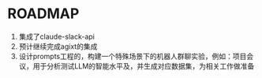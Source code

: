# ROADMAP

1. 集成了claude-slack-api
2. 预计继续完成agixt的集成
3. 设计prompts工程的，构建一个特殊场景下的机器人群聊实验，例如：项目会议，用于分析测试LLM的智能水平及，并生成对应数据集，为相关工作做准备
